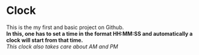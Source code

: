 # Clock 

This is the my first and basic project on Github.<br/>
**In this, one has to set a time in the format HH:MM:SS and automatically a clock will start from that time.**<br/>
*This clock also takes care about AM and PM*

